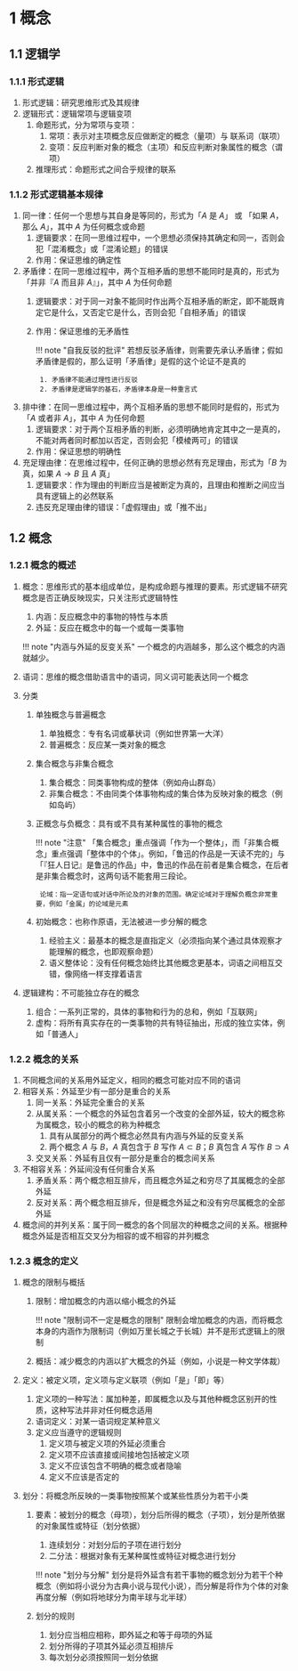 # 1 概念

## 1.1 逻辑学
### 1.1.1 形式逻辑
1. 形式逻辑：研究思维形式及其规律
2. 逻辑形式：逻辑常项与逻辑变项
    1. 命题形式，分为常项与变项：
        1. 常项：表示对主项概念反应做断定的概念（量项）与 联系词（联项）
        2. 变项：反应判断对象的概念（主项）和反应判断对象属性的概念（谓项）
    2. 推理形式：命题形式之间合乎规律的联系

### 1.1.2 形式逻辑基本规律
1. 同一律：任何一个思想与其自身是等同的，形式为「$A$ 是 $A$」 或 「如果 $A$，那么 $A$」，其中 $A$ 为任何概念或命题
    1. 逻辑要求：在同一思维过程中，一个思想必须保持其确定和同一，否则会犯「混淆概念」或「混淆论题」的错误
    2. 作用：保证思维的确定性
2. 矛盾律：在同一思维过程中，两个互相矛盾的思想不能同时是真的，形式为 「并非『$A$ 而且非 $A$』」，其中 $A$ 为任何命题
    1. 逻辑要求：对于同一对象不能同时作出两个互相矛盾的断定，即不能既肯定它是什么，又否定它是什么，否则会犯「自相矛盾」的错误
    2. 作用：保证思维的无矛盾性

        !!! note "自我反驳的批评"
            若想反驳矛盾律，则需要先承认矛盾律；假如矛盾律是假的，那么证明「矛盾律」是假的这个论证不是真的

            1. 矛盾律不能通过理性进行反驳
            2. 矛盾律是逻辑学的基石，矛盾律本身是一种重言式

3. 排中律：在同一思维过程中，两个互相矛盾的思想不能同时是假的，形式为「$A$ 或者非 $A$」，其中 $A$ 为任何命题
    1. 逻辑要求：对于两个互相矛盾的判断，必须明确地肯定其中之一是真的，不能对两者同时都加以否定，否则会犯「模棱两可」的错误
    2. 作用：保证思想的明确性
4. 充足理由律：在思维过程中，任何正确的思想必然有充足理由，形式为「$B$ 为真，如果 $A\to B$ 且 $A$ 真」
    1. 逻辑要求：作为理由的判断应当是被断定为真的，且理由和推断之间应当具有逻辑上的必然联系
    2. 违反充足理由律的错误：「虚假理由」或「推不出」

## 1.2 概念
### 1.2.1 概念的概述
1. 概念：思维形式的基本组成单位，是构成命题与推理的要素。形式逻辑不研究概念是否正确反映现实，只关注形式逻辑特性
    1. 内涵：反应概念中的事物的特性与本质
    2. 外延：反应在概念中的每一个或每一类事物

    !!! note "内涵与外延的反变关系"
        一个概念的内涵越多，那么这个概念的内涵就越少。

2. 语词：思维的概念借助语言中的语词，同义词可能表达同一个概念
3. 分类
    1. 单独概念与普遍概念
        1. 单独概念：专有名词或摹状词（例如世界第一大洋）
        2. 普遍概念：反应某一类对象的概念
    2. 集合概念与非集合概念
        1. 集合概念：同类事物构成的整体（例如舟山群岛）
        2. 非集合概念：不由同类个体事物构成的集合体为反映对象的概念（例如岛屿）
    3. 正概念与负概念：具有或不具有某种属性的事物的概念

        !!! note "注意"
            「集合概念」重点强调「作为一个整体」，而「非集合概念」重点强调「整体中的个体」。例如，「鲁迅的作品是一天读不完的」与「『狂人日记』是鲁迅的作品」中，鲁迅的作品在前者是集合概念，在后者是非集合概念时，这两句话不能套用三段论。

            论域：指一定语句或对话中所论及的对象的范围。确定论域对于理解负概念非常重要，例如「金属」的论域是元素

    4. 初始概念：也称作原语，无法被进一步分解的概念
        1. 经验主义：最基本的概念是直指定义（必须指向某个通过具体观察才能理解的概念，也即观察命题）
        2. 语义整体论：没有任何概念始终比其他概念更基本，词语之间相互交错，像网络一样支撑着语言

4. 逻辑建构：不可能独立存在的概念
    1. 组合：一系列正常的，具体的事物和行为的总和，例如「互联网」
    2. 虚构：将所有真实存在的一类事物的共有特征抽出，形成的独立实体，例如「普通人」

### 1.2.2 概念的关系
1. 不同概念间的关系用外延定义，相同的概念可能对应不同的语词
2. 相容关系：外延至少有一部分是重合的关系
    1. 同一关系：外延完全重合的关系
    2. 从属关系：一个概念的外延包含着另一个改变的全部外延，较大的概念称为属概念，较小的概念的称为种概念
        1. 具有从属部分的两个概念必然具有内涵与外延的反变关系
        2. 两个概念 $A$ 与 $B$，$A$ 真包含于 $B$ 写作 $A\subset B$；$B$ 真包含 $A$ 写作 $B\supset A$
    3. 交叉关系：外延有且仅有一部分是重合的概念间关系
3. 不相容关系：外延间没有任何重合关系
    1. 矛盾关系：两个概念相互排斥，而且概念外延之和穷尽了其属概念的全部外延
    2. 反对关系：两个概念相互排斥，但是概念外延之和没有穷尽属概念的全部外延
4. 概念间的并列关系：属于同一概念的各个同层次的种概念之间的关系。根据种概念外延是否相互交叉分为相容的或不相容的并列概念

### 1.2.3 概念的定义
1. 概念的限制与概括
    1. 限制：增加概念的内涵以缩小概念的外延

        !!! note "限制词不一定是概念的限制"
            限制会增加概念的内涵，而将概念本身的内涵作为限制词（例如万里长城之于长城）并不是形式逻辑上的限制

    2. 概括：减少概念的内涵以扩大概念的外延（例如，小说是一种文学体裁）

2. 定义：被定义项，定义项与定义联项（例如「是」「即」等）
    1. 定义项的一种写法：属加种差，即属概念以及与其他种概念区别开的性质，这种写法并非对任何概念适用
    2. 语词定义：对某一语词规定某种意义
    3. 定义应当遵守的逻辑规则
        1. 定义项与被定义项的外延必须重合
        2. 定义项不应该直接或间接地包括被定义项
        3. 定义不应该包含不明确的概念或者隐喻
        4. 定义不应该是否定的

3. 划分：将概念所反映的一类事物按照某个或某些性质分为若干小类
    1. 要素：被划分的概念（母项），划分后所得的概念（子项），划分是所依据的对象属性或特征（划分依据）
        1. 连续划分：对划分后的子项在进行划分
        2. 二分法：根据对象有无某种属性或特征对概念进行划分

        !!! note "划分与分解"
            划分是将外延含有若干事物的概念划分为若干个种概念（例如将小说分为古典小说与现代小说），而分解是将作为个体的对象再度分解（例如将地球分为南半球与北半球）

    2. 划分的规则
        1. 划分应当相应相称，即外延之和等于母项的外延
        2. 划分所得的子项其外延必须互相排斥
        3. 每次划分必须按照同一划分依据
